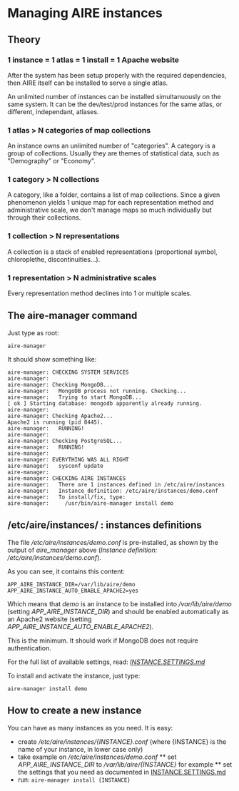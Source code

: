 # Managing AIRE instances

## Theory

### 1 instance = 1 atlas = 1 install = 1 Apache website

After the system has been setup properly with the required dependencies,
then AIRE itself can be installed to serve a single atlas.

An unlimited number of instances can be installed simultanuously on the
same system. It can be the dev/test/prod instances for the same atlas,
or different, independant, atlases.

### 1 atlas > N categories of map collections

An instance owns an unlimited number of "categories".
A category is a group of collections. Usually they are themes of statistical
data, such as "Demography" or "Economy".

### 1 category > N collections

A category, like a folder, contains a list of map collections.
Since a given phenomenon yields 1 unique map for each representation method
and administrative scale, we don't manage maps so much individually but
through their collections.

### 1 collection > N representations

A collection is a stack of enabled representations (proportional symbol,
chloroplethe, discontinuities...).

### 1 representation > N administrative scales

Every representation method declines into 1 or multiple scales.


## The aire-manager command

Just type as root:
```shell
aire-manager
```

It should show something like:
```
aire-manager: CHECKING SYSTEM SERVICES
aire-manager: 
aire-manager: Checking MongoDB...
aire-manager:   MongoDB process not running. Checking...
aire-manager:   Trying to start MongoDB...
[ ok ] Starting database: mongodb apparently already running.
aire-manager: 
aire-manager: Checking Apache2...
Apache2 is running (pid 8445).
aire-manager:   RUNNING!
aire-manager: 
aire-manager: Checking PostgreSQL...
aire-manager:   RUNNING!
aire-manager: 
aire-manager: EVERYTHING WAS ALL RIGHT
aire-manager:   sysconf update
aire-manager: 
aire-manager: CHECKING AIRE INSTANCES
aire-manager:   There are 1 instances defined in /etc/aire/instances
aire-manager:   Instance definition: /etc/aire/instances/demo.conf
aire-manager:   To install/fix, type:
aire-manager:     /usr/bin/aire-manager install demo
```

## /etc/aire/instances/ : instances definitions

The file _/etc/aire/instances/demo.conf_ is pre-installed, as shown by the
output of _aire_manager_ above (_Instance definition: /etc/aire/instances/demo.conf_).

As you can see, it contains this content:
```
APP_AIRE_INSTANCE_DIR=/var/lib/aire/demo
APP_AIRE_INSTANCE_AUTO_ENABLE_APACHE2=yes
```

Which means that _demo_ is an instance to be installed into _/var/lib/aire/demo_
(setting _APP_AIRE_INSTANCE_DIR_) and should be enabled automatically as an
Apache2 website (setting _APP_AIRE_INSTANCE_AUTO_ENABLE_APACHE2_).

This is the minimum. It should work if MongoDB does not require authentication.

For the full list of available settings, read: *[INSTANCE.SETTINGS.md](INSTANCE.SETTINGS.md)*

To install and activate the instance, just type:
```
aire-manager install demo
```

## How to create a new instance

You can have as many instances as you need. It is easy:
* create _/etc/aire/instances/{INSTANCE}.conf_ (where {INSTANCE} is the name of your instance, in lower case only)
* take example on _/etc/aire/instances/demo.conf_
** set _APP_AIRE_INSTANCE_DIR_ to _/var/lib/aire/{INSTANCE}_ for example
** set the settings that you need as documented in [INSTANCE.SETTINGS.md](INSTANCES.SETTINGS.md)
* run: ``` aire-manager install {INSTANCE} ```
